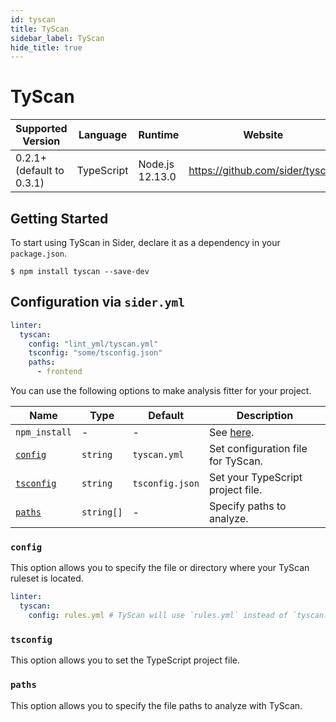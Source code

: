 ```yaml
---
id: tyscan
title: TyScan
sidebar_label: TyScan
hide_title: true
---
```


# TyScan

| Supported Version         | Language   | Runtime         | Website                         |
| ------------------------- | ---------- | --------------- | ------------------------------- |
| 0.2.1+ (default to 0.3.1) | TypeScript | Node.js 12.13.0 | https://github.com/sider/tyscan |

## Getting Started

To start using TyScan in Sider, declare it as a dependency in your `package.json`.

```shell
$ npm install tyscan --save-dev
```

## Configuration via `sider.yml`

```yaml
linter:
  tyscan:
    config: "lint_yml/tyscan.yml"
    tsconfig: "some/tsconfig.json"
    paths:
      - frontend
```

You can use the following options to make analysis fitter for your project.

| Name                    | Type       | Default         | Description                                                                   |
| ----------------------- | ---------- | --------------- | ----------------------------------------------------------------------------- |
| `npm_install`           | -          | -               | See [here](../../getting-started/custom-configuration.md#npm_install-option). |
| [`config`](#config)     | `string`   | `tyscan.yml`    | Set configuration file for TyScan.                                            |
| [`tsconfig`](#tsconfig) | `string`   | `tsconfig.json` | Set your TypeScript project file.                                             |
| [`paths`](#paths)       | `string[]` | -               | Specify paths to analyze.                                                     |

### `config`

This option allows you to specify the file or directory where your TyScan ruleset is located.

```yaml
linter:
  tyscan:
    config: rules.yml # TyScan will use `rules.yml` instead of `tyscan.yml` as the ruleset.
```

### `tsconfig`

This option allows you to set the TypeScript project file.

### `paths`

This option allows you to specify the file paths to analyze with TyScan.

